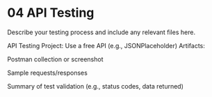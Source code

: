 # 04 API Testing

Describe your testing process and include any relevant files here.

API Testing
Project: Use a free API (e.g., JSONPlaceholder)
Artifacts:

Postman collection or screenshot

Sample requests/responses

Summary of test validation (e.g., status codes, data returned)